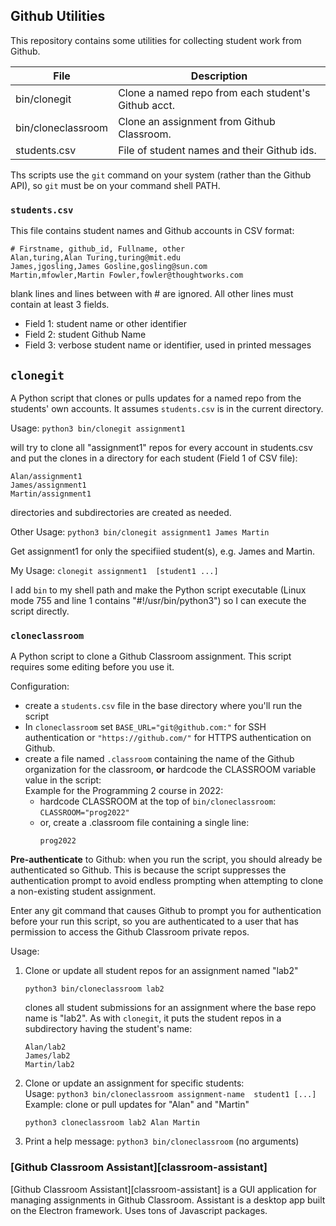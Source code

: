 ## Github Utilities

This repository contains some utilities for collecting student work from Github.

| File               | Description              |
|--------------------|--------------------------|
| bin/clonegit       | Clone a named repo from each student's Github acct. |
| bin/cloneclassroom | Clone an assignment from Github Classroom. |
| students.csv       | File of student names and their Github ids. |

Ths scripts use the `git` command on your system (rather than the Github API),
so `git` must be on your command shell PATH.

### `students.csv`

This file contains student names and Github accounts in CSV format:

```
# Firstname, github_id, Fullname, other
Alan,turing,Alan Turing,turing@mit.edu
James,jgosling,James Gosline,gosling@sun.com
Martin,mfowler,Martin Fowler,fowler@thoughtworks.com
```
blank lines and lines between with # are ignored. All other lines must
contain at least 3 fields.

* Field 1: student name or other identifier
* Field 2: student Github Name
* Field 3: verbose student name or identifier, used in printed messages


## `clonegit` 

A Python script that clones or pulls updates for a named repo from the
students' own accounts. It assumes `students.csv` is in the current directory.

Usage: `python3 bin/clonegit assignment1`

will try to clone all "assignment1" repos for every account in students.csv
and put the clones in a directory for each student (Field 1 of CSV file):
```
Alan/assignment1
James/assignment1
Martin/assignment1
```
directories and subdirectories are created as needed.

Other Usage: `python3 bin/clonegit assignment1 James Martin`

Get assignment1 for only the specifiied student(s), e.g. James and Martin.

My Usage: `clonegit assignment1  [student1 ...]`

I add `bin` to my shell path and make the Python script executable (Linux mode 755 and line 1 contains "#!/usr/bin/python3") so I can execute the script directly.


### `cloneclassroom`

A Python script to clone a Github Classroom assignment.  This script requires some editing before you use it.

Configuration:

- create a `students.csv` file in the base directory where you'll run the script
- In `cloneclassroom` set `BASE_URL="git@github.com:"` for SSH authentication or `"https://github.com/"` for HTTPS authentication on Github.
- create a file named `.classroom` containing the name of the Github organization for the classroom, **or** hardcode the CLASSROOM variable value in the script:    
  Example for the Programming 2 course in 2022:
  - hardcode CLASSROOM at the top of `bin/cloneclassroom`:    
    `CLASSROOM="prog2022"`
  - or, create a .classroom file containing a single line:
    ```
    prog2022
    ```

**Pre-authenticate** to Github: when you run the script, you should already be authenticated so Github.  This is because the script suppresses the authentication prompt to avoid endless prompting when attempting to clone a non-existing student assignment.

Enter any git command that causes Github to prompt you for authentication before your run this script, so you are authenticated to a user that has permission to access the Github Classroom private repos. 

Usage: 

1. Clone or update all student repos for an assignment named "lab2"
   ```
   python3 bin/cloneclassroom lab2
   ```
   clones all student submissions for an assignment where the base repo name is "lab2".  As with `clonegit`, it puts the student repos in a subdirectory having the student's name:
   ```
   Alan/lab2
   James/lab2
   Martin/lab2
   ```

2. Clone or update an assignment for specific students:    
   Usage: `python3 bin/cloneclassroom assignment-name  student1 [...]`    
   Example: clone or pull updates for "Alan" and "Martin"
   ```
   python3 cloneclassroom lab2 Alan Martin   
   ```

3. Print a help message: `python3 bin/cloneclassroom`  (no arguments)


### [Github Classroom Assistant][classroom-assistant] 

[Github Classroom Assistant][classroom-assistant] is a GUI application for managing assignments in Github Classroom.  Assistant is a desktop app built on the Electron framework.  Uses tons of Javascript packages.


